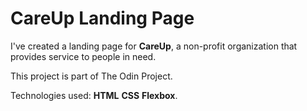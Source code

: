 # CareUp Landing Page

I've created a landing page for **CareUp**, a non-profit organization that provides service to people in need.  

This project is part of The Odin Project.  

Technologies used: 
**HTML**
**CSS**
**Flexbox**.  

